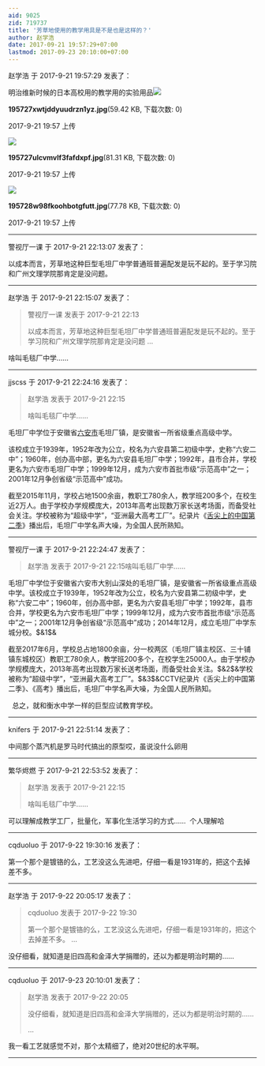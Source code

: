 ```yaml
---
aid: 9025
zid: 719737
title: '芳草地使用的教学用具是不是也是这样的？'
author: 赵学浩
date: 2017-09-21 19:57:29+07:00
lastmod: 2017-09-23 20:10:00+07:00
---
```


赵学浩 于 2017-9-21 19:57:29 发表了：

明治维新时候的日本高校用的教学用的实验用品![](https://mirrors.tuna.tsinghua.edu.cn/osdn/lgqm/72877/195727xwtjddyuudrzn1yz.jpg)



**195727xwtjddyuudrzn1yz.jpg**(59.42 KB, 下载次数: 0)



2017-9-21 19:57 上传



![](https://mirrors.tuna.tsinghua.edu.cn/osdn/lgqm/72877/195727ulcvmvlf3fafdxpf.jpg)



**195727ulcvmvlf3fafdxpf.jpg**(81.31 KB, 下载次数: 0)



2017-9-21 19:57 上传



![](https://mirrors.tuna.tsinghua.edu.cn/osdn/lgqm/72877/195728w98fkoohbotgfutt.jpg)



**195728w98fkoohbotgfutt.jpg**(77.78 KB, 下载次数: 0)



2017-9-21 19:57 上传

---------

警视厅一课 于 2017-9-21 22:13:07 发表了：

以成本而言，芳草地这种巨型毛坦厂中学普通班普遍配发是玩不起的。至于学习院和广州文理学院那肯定是没问题。

---------

赵学浩 于 2017-9-21 22:15:07 发表了：

> 警视厅一课 发表于 2017-9-21 22:13
> 
> 以成本而言，芳草地这种巨型毛坦厂中学普通班普遍配发是玩不起的。至于学习院和广州文理学院那肯定是没问题 ...



啥叫毛毯厂中学……

---------

jjscss 于 2017-9-21 22:24:16 发表了：

> 赵学浩 发表于 2017-9-21 22:15
> 
> 啥叫毛毯厂中学……



毛坦厂中学位于安徽省[六安市](https://baike.so.com/doc/4704648.html)毛坦厂镇，是安徽省一所省级重点高级中学。 



该校成立于1939年，1952年改为公立，校名为六安县第二初级中学，史称“六安二中”；1960年，创办高中部，更名为六安县毛坦厂中学；1992年，县市合并，学校更名为六安市毛坦厂中学；1999年12月，成为六安市首批市级“示范高中”之一；2001年12月争创省级“示范高中”成功。



截至2015年11月，学校占地1500余亩，教职工780余人，教学班200多个，在校生近2万人。由于学校办学规模庞大，2013年高考出现数万家长送考场面，而备受社会关注。学校被称为“超级中学”，“亚洲最大高考工厂”。纪录片《[舌尖上的中国第二季](https://baike.so.com/doc/6257379.html)》播出后，毛坦厂中学名声大噪，为全国人民所熟知。

---------

警视厅一课 于 2017-9-21 22:24:47 发表了：

> 赵学浩 发表于 2017-9-21 22:15啥叫毛毯厂中学……



毛坦厂中学位于安徽省六安市大别山深处的毛坦厂镇，是安徽省一所省级重点高级中学。该校成立于1939年，1952年改为公立，校名为六安县第二初级中学，史称“六安二中”；1960年，创办高中部，更名为六安县毛坦厂中学；1992年，县市合并，学校更名为六安市毛坦厂中学；1999年12月，成为六安市首批市级“示范高中”之一；2001年12月争创省级“示范高中”成功；2014年12月，成立毛坦厂中学东城分校。\$&1\$&

截至2017年6月，学校总占地1800余亩，分一校两区（毛坦厂镇主校区、三十铺镇东城校区）教职工780余人，教学班200多个，在校学生25000人。由于学校办学规模庞大，2013年高考出现数万家长送考场面，而备受社会关注。\$&2\$&学校被称为“超级中学”，“亚洲最大高考工厂”。\$&3\$&CCTV纪录片《舌尖上的中国第二季》、《高考》播出后，毛坦厂中学名声大噪，为全国人民所熟知。

  总之，就和衡水中学一样的巨型应试教育学校。

---------

knifers 于 2017-9-21 22:51:14 发表了：

中间那个蒸汽机是罗马时代搞出的原型哎，虽说没什么卵用

---------

繁华烬燃 于 2017-9-21 22:53:52 发表了：

> 赵学浩 发表于 2017-9-21 22:15
> 
> 啥叫毛毯厂中学……



可以理解成教学工厂，批量化，军事化生活学习的方式……  个人理解哈

---------

cqduoluo 于 2017-9-22 19:30:16 发表了：

第一个那个是镀铬的么，工艺没这么先进吧，仔细一看是1931年的，把这个去掉差不多。

---------

赵学浩 于 2017-9-22 20:05:17 发表了：

> cqduoluo 发表于 2017-9-22 19:30
> 
> 第一个那个是镀铬的么，工艺没这么先进吧，仔细一看是1931年的，把这个去掉差不多。 ...



没仔细看，就知道是旧四高和金泽大学捐赠的，还以为都是明治时期的……

---------

cqduoluo 于 2017-9-23 20:10:01 发表了：

> 赵学浩 发表于 2017-9-22 20:05
> 
> 没仔细看，就知道是旧四高和金泽大学捐赠的，还以为都是明治时期的……
> 
> ...



我一看工艺就感觉不对，那个太精细了，绝对20世纪的水平啊。

---------

